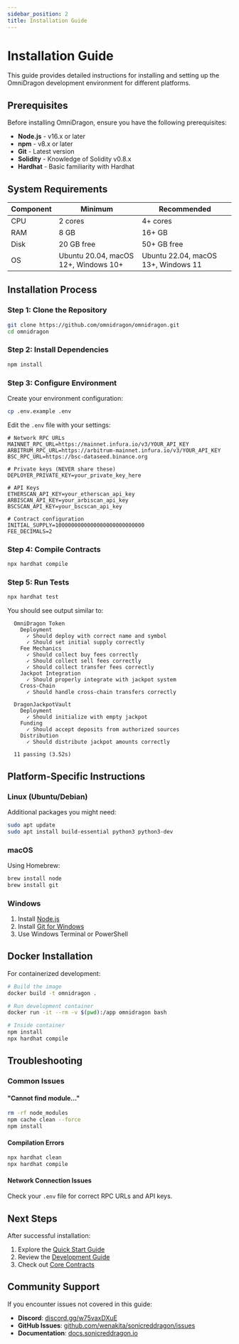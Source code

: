 ```yaml
---
sidebar_position: 2
title: Installation Guide
---
```


# Installation Guide

This guide provides detailed instructions for installing and setting up the OmniDragon development environment for different platforms.

## Prerequisites

Before installing OmniDragon, ensure you have the following prerequisites:

- **Node.js** - v16.x or later
- **npm** - v8.x or later
- **Git** - Latest version
- **Solidity** - Knowledge of Solidity v0.8.x
- **Hardhat** - Basic familiarity with Hardhat

## System Requirements

| Component | Minimum | Recommended |
|-----------|---------|-------------|
| CPU | 2 cores | 4+ cores |
| RAM | 8 GB | 16+ GB |
| Disk | 20 GB free | 50+ GB free |
| OS | Ubuntu 20.04, macOS 12+, Windows 10+ | Ubuntu 22.04, macOS 13+, Windows 11 |

## Installation Process

### Step 1: Clone the Repository

```bash
git clone https://github.com/omnidragon/omnidragon.git
cd omnidragon
```

### Step 2: Install Dependencies

```bash
npm install
```

### Step 3: Configure Environment

Create your environment configuration:

```bash
cp .env.example .env
```

Edit the `.env` file with your settings:

```
# Network RPC URLs
MAINNET_RPC_URL=https://mainnet.infura.io/v3/YOUR_API_KEY
ARBITRUM_RPC_URL=https://arbitrum-mainnet.infura.io/v3/YOUR_API_KEY
BSC_RPC_URL=https://bsc-dataseed.binance.org

# Private keys (NEVER share these)
DEPLOYER_PRIVATE_KEY=your_private_key_here

# API Keys
ETHERSCAN_API_KEY=your_etherscan_api_key
ARBISCAN_API_KEY=your_arbiscan_api_key
BSCSCAN_API_KEY=your_bscscan_api_key

# Contract configuration
INITIAL_SUPPLY=1000000000000000000000000000
FEE_DECIMALS=2
```

### Step 4: Compile Contracts

```bash
npx hardhat compile
```

### Step 5: Run Tests

```bash
npx hardhat test
```

You should see output similar to:

```
  OmniDragon Token
    Deployment
      ✓ Should deploy with correct name and symbol
      ✓ Should set initial supply correctly
    Fee Mechanics
      ✓ Should collect buy fees correctly
      ✓ Should collect sell fees correctly
      ✓ Should collect transfer fees correctly
    Jackpot Integration
      ✓ Should properly integrate with jackpot system
    Cross-Chain
      ✓ Should handle cross-chain transfers correctly

  DragonJackpotVault
    Deployment
      ✓ Should initialize with empty jackpot
    Funding
      ✓ Should accept deposits from authorized sources
    Distribution
      ✓ Should distribute jackpot amounts correctly

  11 passing (3.52s)
```

## Platform-Specific Instructions

### Linux (Ubuntu/Debian)

Additional packages you might need:

```bash
sudo apt update
sudo apt install build-essential python3 python3-dev
```

### macOS

Using Homebrew:

```bash
brew install node
brew install git
```

### Windows

1. Install [Node.js](https://nodejs.org/)
2. Install [Git for Windows](https://gitforwindows.org/)
3. Use Windows Terminal or PowerShell

## Docker Installation

For containerized development:

```bash
# Build the image
docker build -t omnidragon .

# Run development container
docker run -it --rm -v $(pwd):/app omnidragon bash

# Inside container
npm install
npx hardhat compile
```

## Troubleshooting

### Common Issues

#### "Cannot find module..."

```bash
rm -rf node_modules
npm cache clean --force
npm install
```

#### Compilation Errors

```bash
npx hardhat clean
npx hardhat compile
```

#### Network Connection Issues

Check your `.env` file for correct RPC URLs and API keys.

## Next Steps

After successful installation:

1. Explore the [Quick Start Guide](./quickstart.md)
2. Review the [Development Guide](./development.md)
3. Check out [Core Contracts](../contracts/core/token.md)

## Community Support

If you encounter issues not covered in this guide:

- **Discord**: [discord.gg/w75vaxDXuE](https://discord.gg/w75vaxDXuE)
- **GitHub Issues**: [github.com/wenakita/sonicreddragon/issues](https://github.com/wenakita/sonicreddragon/issues)
- **Documentation**: [docs.sonicreddragon.io](https://docs.sonicreddragon.io)

